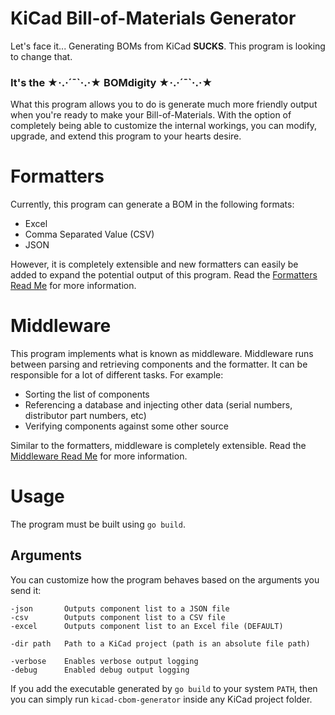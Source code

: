 # KiCad Bill-of-Materials Generator
Let's face it... Generating BOMs from KiCad **SUCKS**. This program is looking to change that.

### It's the ★·.·´¯\`·.·★ BOMdigity ★·.·´¯\`·.·★

What this program allows you to do is generate much more friendly output when you're ready
to make your Bill-of-Materials. With the option of completely being able to customize the
internal workings, you can modify, upgrade, and extend this program to your hearts desire.


# Formatters
Currently, this program can generate a BOM in the following formats:
- Excel
- Comma Separated Value (CSV)
- JSON

However, it is completely extensible and new formatters can easily be added to
expand the potential output of this program. Read the [Formatters Read Me](Formatters/README.md) for more information.


# Middleware
This program implements what is known as middleware. Middleware runs between
parsing and retrieving components and the formatter. It can be responsible for a lot
of different tasks. For example:
- Sorting the list of components
- Referencing a database and injecting other data (serial numbers, distributor part numbers, etc)
- Verifying components against some other source

Similar to the formatters, middleware is completely extensible. Read the [Middleware Read Me](Middleware/README.md) for more information.

# Usage
The program must be built using `go build`.

## Arguments
You can customize how the program behaves based on the arguments you send it:
```
-json       Outputs component list to a JSON file
-csv        Outputs component list to a CSV file
-excel      Outputs component list to an Excel file (DEFAULT)

-dir path   Path to a KiCad project (path is an absolute file path)

-verbose    Enables verbose output logging
-debug      Enabled debug output logging
```

If you add the executable generated by `go build` to your system `PATH`, then you can simply run `kicad-cbom-generator` inside any KiCad project folder.

